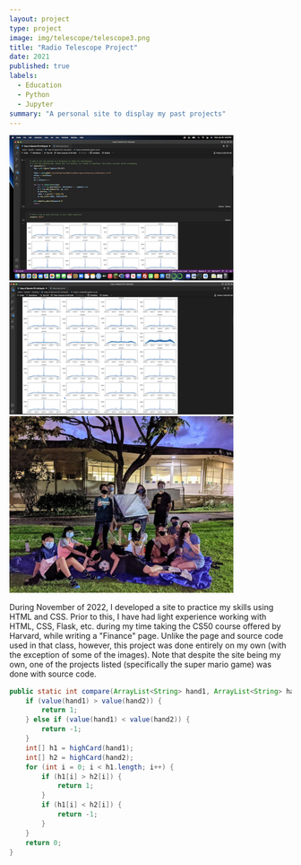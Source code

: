 ```yaml
---
layout: project
type: project
image: img/telescope/telescope3.png
title: "Radio Telescope Project"
date: 2021
published: true
labels:
  - Education
  - Python
  - Jupyter
summary: "A personal site to display my past projects"
---
```


<div class="text-center p-4">
  <img width="400px" src="../img/telescope/telescope1.png" class="img-thumbnail" >
  <img width="400px" src="../img/telescope/telescope2.png" class="img-thumbnail" >
  <img width="400px" src="../img/telescope/telescope3.png" class="img-thumbnail" >
</div>

During November of 2022, I developed a site to practice my skills using HTML and CSS. Prior to this, I have had light experience working with HTML, CSS, Flask, etc. during my time taking the CS50 course offered by Harvard, while writing a "Finance" page. Unlike the page and source code used in that class, however, this project was done entirely on my own (with the exception of some of the images). Note that despite the site being my own, one of the projects listed (specifically the super mario game) was done with source code.

```java
public static int compare(ArrayList<String> hand1, ArrayList<String> hand2) {
	if (value(hand1) > value(hand2)) {
		return 1;
	} else if (value(hand1) < value(hand2)) {
		return -1;
	}
	int[] h1 = highCard(hand1);
	int[] h2 = highCard(hand2);
	for (int i = 0; i < h1.length; i++) {
		if (h1[i] > h2[i]) {
			return 1;
		}
		if (h1[i] < h2[i]) {
			return -1;
		}
	}
	return 0;
}
```
